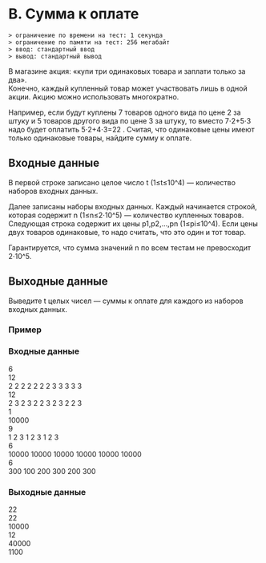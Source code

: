 # B. Сумма к оплате
    > ограничение по времени на тест: 1 секунда
    > ограничение по памяти на тест: 256 мегабайт
    > ввод: стандартный ввод
    > вывод: стандартный вывод


В магазине акция: «купи три одинаковых товара и заплати только за два».  
Конечно, каждый купленный товар может участвовать лишь в одной акции. Акцию можно использовать многократно.

Например, если будут куплены 7
 товаров одного вида по цене 2
 за штуку и 5
 товаров другого вида по цене 3
 за штуку, то вместо 7⋅2+5⋅3
 надо будет оплатить 5⋅2+4⋅3=22
.
Считая, что одинаковые цены имеют только одинаковые товары, найдите сумму к оплате.

## Входные данные
В первой строке записано целое число t
 (1≤t≤10^4) — количество наборов входных данных.

Далее записаны наборы входных данных. Каждый начинается строкой, которая содержит n
 (1≤n≤2⋅10^5) — количество купленных товаров. Следующая строка содержит их цены p1,p2,…,pn
 (1≤pi≤10^4). Если цены двух товаров одинаковые, то надо считать, что это один и тот товар.

Гарантируется, что сумма значений n
 по всем тестам не превосходит 2⋅10^5.

## Выходные данные
Выведите t
 целых чисел — суммы к оплате для каждого из наборов входных данных.

### Пример
### Входные данные
6  
12  
2 2 2 2 2 2 2 3 3 3 3 3  
12  
2 3 2 3 2 2 3 2 3 2 2 3  
1  
10000  
9  
1 2 3 1 2 3 1 2 3  
6  
10000 10000 10000 10000 10000 10000  
6  
300 100 200 300 200 300  

### Выходные данные
22  
22  
10000  
12  
40000  
1100  